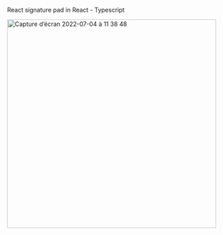 React signature pad in React - Typescript


<img width="487" alt="Capture d’écran 2022-07-04 à 11 38 48" src="https://user-images.githubusercontent.com/60004408/177128020-1ba4f503-9545-4b5f-8990-d3b8827c0e9a.png">
